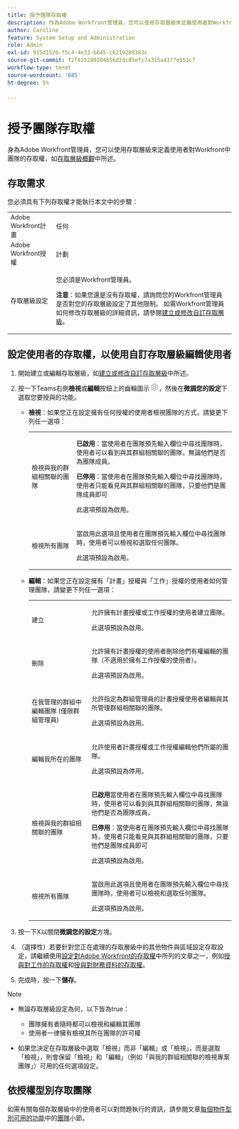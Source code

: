 ```yaml
---
title: 授予團隊存取權
description: 作為Adobe Workfront管理員，您可以使用存取層級來定義使用者對Workfront中團隊的存取權
author: Caroline
feature: System Setup and Administration
role: Admin
exl-id: 915d1520-f5c4-4e33-b645-cb219289383c
source-git-commit: f2f825280204b56d2dc85efc7a315a4377e551c7
workflow-type: tm+mt
source-wordcount: '685'
ht-degree: 5%

---
```


# 授予團隊存取權

身為Adobe Workfront管理員，您可以使用存取層級來定義使用者對Workfront中團隊的存取權，如[存取層級概觀](../../../administration-and-setup/add-users/access-levels-and-object-permissions/access-levels-overview.md)中所述。

## 存取需求

您必須具有下列存取權才能執行本文中的步驟：

<table style="table-layout:auto"> 
 <col> 
 <col> 
 <tbody> 
  <tr> 
   <td role="rowheader">Adobe Workfront計畫</td> 
   <td>任何</td> 
  </tr> 
  <tr> 
   <td role="rowheader">Adobe Workfront授權</td> 
   <td>計劃</td> 
  </tr> 
  <tr> 
   <td role="rowheader">存取層級設定</td> 
   <td> <p>您必須是Workfront管理員。</p> <p><b>注意</b>：如果您還是沒有存取權，請詢問您的Workfront管理員是否對您的存取層級設定了其他限制。 如需Workfront管理員如何修改存取層級的詳細資訊，請參閱<a href="../../../administration-and-setup/add-users/configure-and-grant-access/create-modify-access-levels.md" class="MCXref xref" data-mc-variable-override="">建立或修改自訂存取層級</a>。</p> </td> 
  </tr> 
 </tbody> 
</table>

## 設定使用者的存取權，以使用自訂存取層級編輯使用者

1. 開始建立或編輯存取層級，如[建立或修改自訂存取層級](../../../administration-and-setup/add-users/configure-and-grant-access/create-modify-access-levels.md)中所述。
1. 按一下Teams右側&#x200B;**檢視**&#x200B;或&#x200B;**編輯**&#x200B;按鈕上的齒輪圖示![](assets/gear-icon-settings.png)，然後在&#x200B;**微調您的設定**&#x200B;下選取您要授與的功能。

   * **檢視**：如果您正在設定擁有任何授權的使用者檢視團隊的方式，請變更下列任一選項：

     <table style="table-layout:auto">
       <col>
       <col>
       <tbody>
        <tr>
         <td role="rowheader">檢視與我的群組相關聯的團隊</td>
         <td>
          <p><b>已啟用</b>：當使用者在團隊預先輸入欄位中尋找團隊時，使用者可以看到與其群組相關聯的團隊，無論他們是否為團隊成員。 </p>
          <p><b>已停用</b>：當使用者在團隊預先輸入欄位中尋找團隊時，使用者只能看見與其群組相關聯的團隊，只要他們是團隊成員即可</p><p>此選項預設為啟用。</p>
          </td>
        </tr>
        <tr>
         <td role="rowheader">檢視所有團隊</td>
         <td><p>當啟用此選項且使用者在團隊預先輸入欄位中尋找團隊時，使用者可以檢視和選取任何團隊。</p><p>此選項預設為啟用。 </p></td>
        </tr>
       </tbody>
      </table>

   * **編輯**：如果您正在設定擁有「計畫」授權與「工作」授權的使用者如何管理團隊，請變更下列任一選項：

     <table style="table-layout:auto">
       <col>
       <col>
       <tbody>
        <tr>
         <td role="rowheader">建立</td>
         <td><p>允許擁有計畫授權或工作授權的使用者建立團隊。</p><p>此選項預設為啟用。</p></td>
        </tr>
        <tr>
         <td role="rowheader">刪除</td>
         <td><p> 允許擁有計畫授權的使用者刪除他們有權編輯的團隊（不適用於擁有工作授權的使用者）。</p><p>此選項預設為啟用。</p></td>
        </tr>
        <tr>
         <td role="rowheader">在我管理的群組中編輯團隊 (僅限群組管理員)</td>
         <td><p>允許指定為群組管理員的計畫授權使用者編輯與其所管理群組相關聯的團隊。</p><p>此選項預設為啟用。</p></td>
        </tr>
        <tr>
         <td role="rowheader">編輯我所在的團隊</td>
         <td><p>允許使用者計畫授權或工作授權編輯他們所屬的團隊。</p><p>此選項預設為停用。</p></td>
        </tr>
        <tr>
         <td role="rowheader">檢視與我的群組相關聯的團隊</td>
         <td>
         <p><b>已啟用</b>當使用者在團隊預先輸入欄位中尋找團隊時，使用者可以看到與其群組相關聯的團隊，無論他們是否為團隊成員。 </p>
         <p><b>已停用</b>：當使用者在團隊預先輸入欄位中尋找團隊時，使用者只能看見與其群組相關聯的團隊，只要他們是團隊成員即可</p><p>此選項預設為啟用。</p>
         </td>
        </tr>
        <tr>
         <td role="rowheader">檢視所有團隊</td>
         <td><p>當啟用此選項且使用者在團隊預先輸入欄位中尋找團隊時，使用者可以檢視和選取任何團隊。</p><p>此選項預設為啟用。 </p></td>
        </tr>
       </tbody>
      </table>

1. 按一下X以關閉&#x200B;**微調您的設定**&#x200B;方塊。
1. （選擇性）若要針對您正在處理的存取層級中的其他物件與區域設定存取設定，請繼續使用[設定對Adobe Workfront的存取權](../../../administration-and-setup/add-users/configure-and-grant-access/configure-access.md)中所列的文章之一，例如[授與對工作的存取權](../../../administration-and-setup/add-users/configure-and-grant-access/grant-access-tasks.md)和[授與對財務資料的存取權](../../../administration-and-setup/add-users/configure-and-grant-access/grant-access-financial.md)。
1. 完成時，按一下&#x200B;**儲存**。

>[!NOTE]
>
>* 無論存取層級設定為何，以下皆為true：
>
>   * 團隊擁有者隨時都可以檢視和編輯其團隊
>   * 使用者一律擁有檢視其所在團隊的許可權
>
>* 如果您決定在存取層級中選取「檢視」而非「編輯」或「檢視」，而是選取「檢視」，則會保留「檢視」和「編輯」（例如「與我的群組相關聯的檢視專案團隊」）可用的任何選項設定。
>

## 依授權型別存取團隊

如需有關每個存取層級中的使用者可以對問題執行的資訊，請參閱文章[每個物件型別可用的功能](../../../administration-and-setup/add-users/access-levels-and-object-permissions/functionality-available-for-each-object-type.md)中的[團隊](../../../administration-and-setup/add-users/access-levels-and-object-permissions/functionality-available-for-each-object-type.md#teams)小節。
